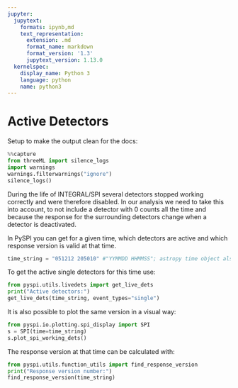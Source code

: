 ```yaml
---
jupyter:
  jupytext:
    formats: ipynb,md
    text_representation:
      extension: .md
      format_name: markdown
      format_version: '1.3'
      jupytext_version: 1.13.0
  kernelspec:
    display_name: Python 3
    language: python
    name: python3
---
```


# Active Detectors

Setup to make the output clean for the docs:
```python
%%capture
from threeML import silence_logs
import warnings
warnings.filterwarnings("ignore")
silence_logs()
```

During the life of INTEGRAL/SPI several detectors stopped working correctly and were therefore disabled. In our analysis we need to take this into account, to not include a detector with 0 counts all the time and because the response for the surrounding detectors change when a detector is deactivated. 

In PySPI you can get for a given time, which detectors are active and which response version is valid at that time.

```python
time_string = "051212 205010" #"YYMMDD HHMMSS"; astropy time object also possible
```

To get the active single detectors for this time use:

```python
from pyspi.utils.livedets import get_live_dets
print("Active detectors:")
get_live_dets(time_string, event_types="single")
```

It is also possible to plot the same version in a visual way:

```python
from pyspi.io.plotting.spi_display import SPI
s = SPI(time=time_string)
s.plot_spi_working_dets()
```

The response version at that time can be calculated with:
```python
from pyspi.utils.function_utils import find_response_version
print("Response version number:")
find_response_version(time_string)
```

